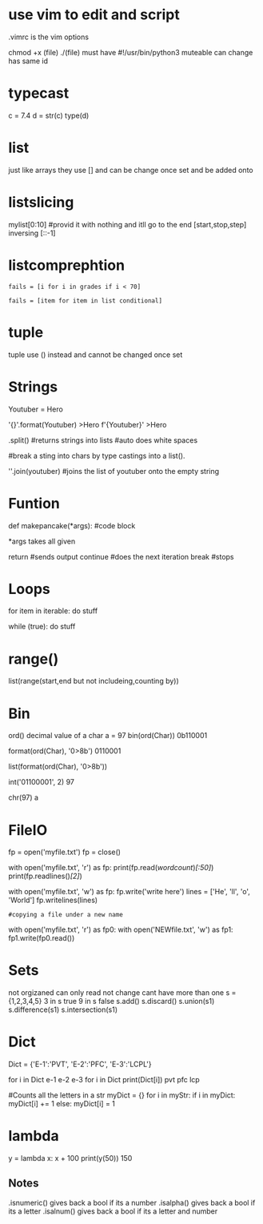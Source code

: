 # use vim to edit and script
  .vimrc is the vim options

  chmod +x (file)
  ./(file) 
  must have 
  #!/usr/bin/python3
  muteable can change has same id

# typecast 
  c = 7.4 
  d = str(c)
  type(d)
  <class str>
  
# list
  just like arrays they use [] and can be change once set and be added onto
  
  # listslicing
  mylist[0:10] #provid it with nothing and itll go to the end
    [start,stop,step]     inversing [::-1]
  
  # listcomprephtion
    fails = [i for i in grades if i < 70]
                 
    fails = [item for item in list conditional]
                                      
  
# tuple
  tuple use () instead and cannot be changed once set 
  
# Strings
  Youtuber = Hero
  
  '{}'.format(Youtuber)
  \>Hero
  f'{Youtuber}'
  \>Hero
  
  .split() #returns strings into lists #auto does white spaces
  
  #break a sting into chars by type castings into a list().
 
  ''.join(youtuber) #joins the list of youtuber onto the empty string 
  
# Funtion
  def makepancake(*args):
    #code block
  
  *args takes all given 
  
  return #sends output
  continue #does the next iteration
  break #stops
  
# Loops
  for item in iterable:
    do stuff
  
  while (true):
    do stuff
  
# range()
  list(range(start,end but not includeing,counting by))
  
# Bin
  ord()
  decimal value of a char
  a = 97
 bin(ord(Char))
  0b110001
  
  format(ord(Char), '0>8b')
  0110001
  
  list(format(ord(Char), '0>8b'))
  
  int('01100001', 2)
  97
  
  chr(97) 
  a
  
# FileIO
  fp = open('myfile.txt')
  fp = close()
  
  with open('myfile.txt', 'r') as fp:
    print(fp.read(*wordcount*)*[:50]*)
    print(fp.readlines()*[2]*)
  
  
  with open('myfile.txt', 'w') as fp:
    fp.write('write here')
    lines = ['He', 'll', 'o', 'World']
    fp.writelines(lines)
   
    #copying a file under a new name
  
  with open('myfile.txt', 'r') as fp0:
    with open('NEWfile.txt', 'w') as fp1:
      fp1.write(fp0.read())  
# Sets
  not orgizaned 
  can only read not change
  cant have more than one
  s = {1,2,3,4,5}
  3 in s 
    true
  9 in s
    false
  s.add()
  s.discard()
  s.union(s1)
  s.difference(s1)
  s.intersection(s1)
  
# Dict
  Dict = {'E-1':'PVT', 'E-2':'PFC', 'E-3':'LCPL'}
  
  for i in Dict
  e-1
  e-2
  e-3
  for i in Dict
    print(Dict[i])
  pvt
  pfc
  lcp
  
  #Counts all the letters in a str
  myDict = {}
  for i in myStr:
    if i in myDict:
        myDict[i] += 1
    else:
        myDict[i] = 1
# lambda
  y = lambda x: x + 100
  print(y(50))
    150
  
  
  
  
  
  
  
  
  
## Notes
  .isnumeric() gives back a bool if its a number
  .isalpha() gives back a bool if its a letter
  .isalnum() gives back a bool if its a letter and number
  
